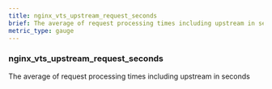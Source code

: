 ```yaml
---
title: nginx_vts_upstream_request_seconds
brief: The average of request processing times including upstream in seconds
metric_type: gauge
---
```

### nginx_vts_upstream_request_seconds

The average of request processing times including upstream in seconds